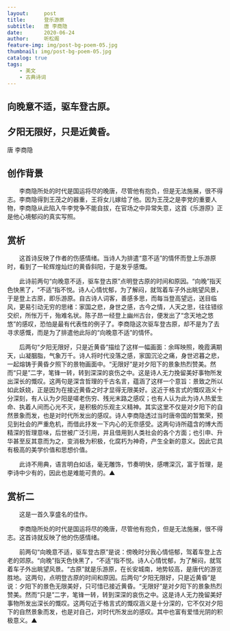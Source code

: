```yaml
---
layout:     post
title:      登乐游原
subtitle:   唐 李商隐
date:       2020-06-24
author:     听松阁
feature-img: img/post-bg-poem-05.jpg
thumbnail: img/post-bg-poem-05.jpg
catalog: true
tags:
    - 美文
    - 古典诗词
---
```


## 向晚意不适，驱车登古原。
## 夕阳无限好，只是近黄昏。

唐 李商隐

## 创作背景



　　李商隐所处的时代是国运将尽的晚唐，尽管他有抱负，但是无法施展，很不得志。李商隐得到王茂之的器重，王将女儿嫁给了他。因为王茂之是李党的重要人物，李商隐从此陷入牛李党争不能自拔，在官场之中异常失意，这首《乐游原》正是他心境郁闷的真实写照。



## 赏析



　　这首诗反映了作者的伤感情绪。当诗人为排遣“意不适”的情怀而登上乐游原时，看到了一轮辉煌灿烂的黄昏斜阳，于是发乎感慨。



　　此诗前两句“向晚意不适，驱车登古原”点明登古原的时间和原因。“向晚”指天色快黑了，“不适”指不悦。诗人心情忧郁，为了解闷，就驾着车子外出眺望风景，于是登上古原，即乐游原。自古诗人词客，善感多思，而每当登高望远，送目临风，更易引动无穷的思绪：家国之悲，身世之感，古今之情，人天之思，往往错综交织，所怅万千，殆难名状。陈子昂一经登上幽州古台，便发出了“念天地之悠悠”的感叹，恐怕是最有代表性的例子了。李商隐这次驱车登古原，却不是为了去寻求感慨，而是为了排遣他此际的“向晚意不适”的情怀。



　　后两句“夕阳无限好，只是近黄昏”描绘了这样一幅画面：余晖映照，晚霞满期天，山凝胭脂，气象万千。诗人将时代没落之感，家国沉沦之痛，身世迟暮之悲，一起熔铸于黄昏夕照下的景物画面中。“无限好”是对夕阳下的景象热烈赞美。然而“只是”二字，笔锋一转，转到深深的哀伤之中。这是诗人无力挽留美好事物所发出深长的慨叹。这两句是深含哲理的千古名言，蕴涵了这样一个意旨：景致之所以如此妖娆，正是因为在接近黄昏之时才显得无限美好。这近于格言式的慨叹涵义十分深刻，有人认为夕阳是嗟老伤穷、残光末路之感叹；也有人认为此为诗人热爱生命、执着人间而心光不灭，是积极的乐观主义精神。其实这里不仅是对夕阳下的自然景象而发，也是对时代所发出的感叹。诗人李商隐透过当时唐帝国的暂繁荣，预见到社会的严重危机，而借此抒发一下内心的无奈感受。这两句诗所蕴含的博大而精深的哲理意味，后世被广泛引用，并且借用到人类社会的各个方面；也引申、升华甚至反其意而为之，变消极为积极，化腐朽为神奇，产生全新的意义。因此它具有极高的美学价值和思想价值。



　　此诗不用典，语言明白如话，毫无雕饰，节奏明快，感喟深沉，富于哲理，是李诗中少有的，因此也是难能可贵的。▲



## 赏析二



　　这是一首久享盛名的佳作。



　　李商隐所处的时代是国运将尽的晚唐，尽管他有抱负，但是无法施展，很不得志。这首诗就反映了他的伤感情绪。



　　前两句“向晚意不适，驱车登古原”是说：傍晚时分我心情悒郁，驾着车登上古老的郊原。“向晚”指天色快黑了，“不适”指不悦。诗人心情忧郁，为了解闷，就驾着车子外出眺望风景。“古原”就是乐游原，在长安城南，地势较高，是唐代的游览胜地。这两句，点明登古原的时间和原因。后两句“夕阳无限好，只是近黄昏”是说：夕阳下的景色无限美好，只可惜已接近黄昏。“无限好”是对夕阳下的景象热烈赞美。然而“只是”二字，笔锋一转，转到深深的哀伤之中。这是诗人无力挽留美好事物所发出深长的慨叹。这两句近于格言式的慨叹涵义是十分深的，它不仅对夕阳下的自然景象而发，也是对自己，对时代所发出的感叹。其中也富有爱惜光阴的积极意义。▲
